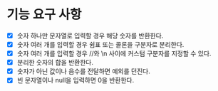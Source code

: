 # 기능 요구 사항

- [x] 숫자 하나만 문자열로 입력할 경우 해당 숫자를 반환한다.
- [x] 숫자 여러 개를 입력할 경우 쉼표 또는 콜론을 구분자로 분리한다.
- [x] 숫자 여러 개를 입력할 경우 //와 \n 사이에 커스텀 구분자를 지정할 수 있다.
- [x] 분리한 숫자의 합을 반환한다.
- [x] 숫자가 아닌 값이나 음수를 전달하면 예외를 던진다.
- [x] 빈 문자열이나 null을 입력하면 0을 반환한다.